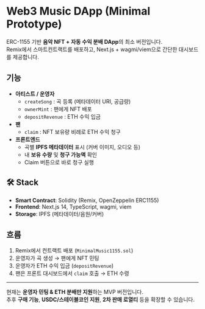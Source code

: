 # Web3 Music DApp (Minimal Prototype)

ERC-1155 기반 **음악 NFT + 자동 수익 분배 DApp**의 최소 버전입니다.  
Remix에서 스마트컨트랙트를 배포하고, Next.js + wagmi/viem으로 간단한 대시보드를 제공합니다.

##  기능
- **아티스트 / 운영자**
  - `createSong` : 곡 등록 (메타데이터 URI, 공급량)
  - `ownerMint` : 팬에게 NFT 배포
  - `depositRevenue` : ETH 수익 입금
- **팬**
  - `claim` : NFT 보유량 비례로 ETH 수익 청구
- **프론트엔드**
  - 곡별 **IPFS 메타데이터** 표시 (커버 이미지, 오디오 등)
  - 내 **보유 수량** 및 **청구 가능액** 확인
  - Claim 버튼으로 바로 청구 실행

## 🛠 Stack
- **Smart Contract**: Solidity (Remix, OpenZeppelin ERC1155)
- **Frontend**: Next.js 14, TypeScript, wagmi, viem
- **Storage**: IPFS (메타데이터/음원/커버)

##  흐름
1. Remix에서 컨트랙트 배포 (`MinimalMusic1155.sol`)
2. 운영자가 곡 생성 → 팬에게 NFT 민팅
3. 운영자가 ETH 수익 입금 (`depositRevenue`)
4. 팬은 프론트 대시보드에서 `claim` 호출 → ETH 수령

---

현재는 **운영자 민팅 & ETH 분배만 지원**하는 MVP 버전입니다.  
추후 **구매 기능**, **USDC/스테이블코인 지원**, **2차 판매 로열티** 등을 확장할 수 있습니다.
